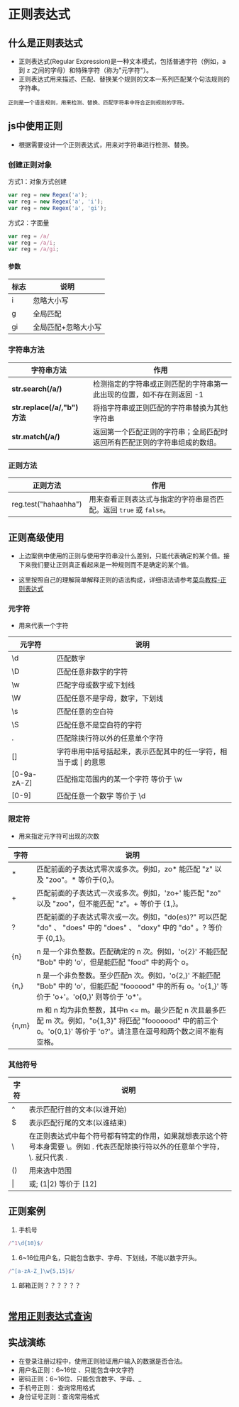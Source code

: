 # 正则表达式

## 什么是正则表达式

- 正则表达式(Regular Expression)是一种文本模式，包括普通字符（例如，a 到 z 之间的字母）和特殊字符（称为"元字符"）。
- 正则表达式用来描述、匹配、替换某个规则的文本一系列匹配某个句法规则的字符串。

```te
正则是一个语言规则，用来检测、替换、匹配字符串中符合正则规则的字符。
```

## js中使用正则

- 根据需要设计一个正则表达式，用来对字符串进行检测、替换。

### 创建正则对象

方式1：对象方式创建

```javascript
var reg = new Regex('a');
var reg = new Regex('a', 'i');
var reg = new Regex('a', 'gi');
```

方式2：字面量

```javascript
var reg = /a/
var reg = /a/i;
var reg = /a/gi;
```

#### 参数

| 标志 | 说明                |
| ---- | ------------------- |
| i    | 忽略大小写          |
| g    | 全局匹配            |
| gi   | 全局匹配+忽略大小写 |

### 字符串方法

| 字符串方法                    | 作用                                                         |
| ----------------------------- | ------------------------------------------------------------ |
| **str.search(/a/)**           | 检测指定的字符串或正则匹配的字符串第一此出现的位置，如不存在则返回 -1 |
| **str.replace(/a/,"b") 方法** | 将指字符串或正则匹配的字符串替换为其他字符串                 |
| **str.match(/a/)**            | 返回第一个匹配正则的字符串；全局匹配时返回所有匹配正则的字符串组成的数组。 |

### 正则方法

| 正则方法             | 作用                                                         |
| -------------------- | ------------------------------------------------------------ |
| reg.test("hahaahha") | 用来查看正则表达式与指定的字符串是否匹配。返回 `true` 或 `false`。 |

## 正则高级使用

- 上边案例中使用的正则与使用字符串没什么差别，只能代表确定的某个值。接下来我们要让正则真正看起来是一种规则而不是确定的某个值。

- 这里按照自己的理解简单解释正则的语法构成，详细语法请参考<a href="https://www.runoob.com/regexp/regexp-tutorial.html">菜鸟教程-正则表达式</a>

### 元字符

- 用来代表一个字符

| 元字符      | 说明                                                         |
| ----------- | ------------------------------------------------------------ |
| \d          | 匹配数字                                                     |
| \D          | 匹配任意非数字的字符                                         |
| \w          | 匹配字母或数字或下划线                                       |
| \W          | 匹配任意不是字母，数字，下划线                               |
| \s          | 匹配任意的空白符                                             |
| \S          | 匹配任意不是空白符的字符                                     |
| .           | 匹配除换行符以外的任意单个字符                               |
| []          | 字符串用中括号括起来，表示匹配其中的任一字符，相当于或 \| 的意思 |
| [0-9a-zA-Z] | 匹配指定范围内的某一个字符 等价于 \w                         |
| [0-9]       | 匹配任意一个数字 等价于 \d                                   |

### 限定符

- 用来指定元字符可出现的次数

| 字符  | 说明                                                         |
| ----- | ------------------------------------------------------------ |
| *     | 匹配前面的子表达式零次或多次。例如，zo* 能匹配 "z" 以及 "zoo"。* 等价于{0,}。 |
| +     | 匹配前面的子表达式一次或多次。例如，'zo+' 能匹配 "zo" 以及 "zoo"，但不能匹配 "z"。+ 等价于 {1,}。 |
| ?     | 匹配前面的子表达式零次或一次。例如，"do(es)?" 可以匹配 "do" 、 "does" 中的 "does" 、 "doxy" 中的 "do" 。? 等价于 {0,1}。 |
| {n}   | n 是一个非负整数。匹配确定的 n 次。例如，'o{2}' 不能匹配 "Bob" 中的 'o'，但是能匹配 "food" 中的两个 o。 |
| {n,}  | n 是一个非负整数。至少匹配n 次。例如，'o{2,}' 不能匹配 "Bob" 中的 'o'，但能匹配 "foooood" 中的所有 o。'o{1,}' 等价于 'o+'。'o{0,}' 则等价于 'o*'。 |
| {n,m} | m 和 n 均为非负整数，其中n <= m。最少匹配 n 次且最多匹配 m 次。例如，"o{1,3}" 将匹配 "fooooood" 中的前三个 o。'o{0,1}' 等价于 'o?'。请注意在逗号和两个数之间不能有空格。 |

### 其他符号

| 字符 | 说明                                                         |
| ---- | ------------------------------------------------------------ |
| ^    | 表示匹配行首的文本(以谁开始)                                 |
| $    | 表示匹配行尾的文本(以谁结束)                                 |
| \    | 在正则表达式中每个符号都有特定的作用，如果就想表示这个符号本身需要 \。例如 . 代表匹配除换行符以外的任意单个字符，\\. 就只代表 . |
| ()   | 用来选中范围                                                 |
| \|   | 或;  (1\|2)  等价于 [12]                                     |

## 正则案例

1. 手机号

```javascript
/^1\d{10}$/
```



1. 6~16位用户名，只能包含数字、字母、下划线，不能以数字开头。

```javascript
/^[a-zA-Z_]\w{5,15}$/
```

1. 邮箱正则？？？？？？

```javascript

```

## <a href="http://c.runoob.com/front-end/854">常用正则表达式查询</a>

## 实战演练

- 在登录注册过程中，使用正则验证用户输入的数据是否合法。
- 用户名正则：6~16位 、只能包含中文字符
- 密码正则：6~16位、只能包含数字、字母、_
- 手机号正则： 查询常用格式
- 身份证号正则：查询常用格式